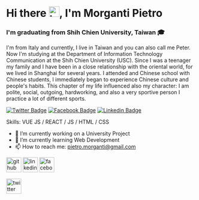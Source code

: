 # Hi there <img src="https://user-images.githubusercontent.com/1303154/88677602-1635ba80-d120-11ea-84d8-d263ba5fc3c0.gif" width="28px" alt="hi">, I'm Morganti Pietro

### I'm graduating from Shih Chien University, Taiwan 🎓
I'm from Italy and currently, I live in Taiwan and you can also call me Peter. 
Now I'm studying at the Department of Information Technology Communication at the Shih Chien University (USC). 
Since I was a teenager my family and I have been in a close relationship with the oriental world, for we lived in Shanghai for several years. I attended and Chinese school with Chinese students, I immediately began to experience Chinese culture and people's habits. This chapter of my life influenced also my character: I am polite, social, outgoing, hardworking, and also a very sportive person I practice a lot of different sports.

[![Twitter Badge](https://img.shields.io/badge/-@PieMorga97-12b8d7?style=flat&labelColor=12b8d7&logo=twitter&logoColor=white&link=https://twitter.com/PieMorga97)](https://twitter.com/PieMorga97) [![Facebook Badge](https://img.shields.io/badge/-Pietro-1297d7?style=flat&labelColor=1297d7&logo=facebook&logoColor=white)](https://www.facebook.com/pietro.morganti.97) [![Linkedin Badge](https://img.shields.io/badge/-MorgantiPietro-0e76a8?style=flat&labelColor=0e76a8&logo=linkedin&logoColor=white)](https://www.linkedin.com/in/pietro-morganti/)

Skills: VUE JS / REACT / JS / HTML / CSS

- 🔭 I’m currently working on a University Project 
- 🌱 I’m currently learning Web Development 
- 📫 How to reach me: pietro.morganti@gmail.com 

[<img src='https://cdn.jsdelivr.net/npm/simple-icons@3.0.1/icons/github.svg' alt='github' height='40'>](https://github.com/PieMorga97)  [<img src='https://cdn.jsdelivr.net/npm/simple-icons@3.0.1/icons/linkedin.svg' alt='linkedin' height='40'>](https://www.linkedin.com/in/pietro-morganti/)  [<img src='https://cdn.jsdelivr.net/npm/simple-icons@3.0.1/icons/facebook.svg' alt='facebook' height='40'>](https://www.facebook.com/pietro.morganti.97) 


[<img src='https://cdn.jsdelivr.net/npm/simple-icons@3.0.1/icons/twitter.svg' alt='twitter' height='40'>](https://twitter.com/PieMorga97)
